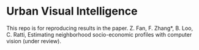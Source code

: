 # Urban Visual Intelligence
This repo is for reproducing results in the paper. Z. Fan, F. Zhang*, B. Loo, C. Ratti, Estimating neighborhood socio-economic profiles
with computer vision (under review).
